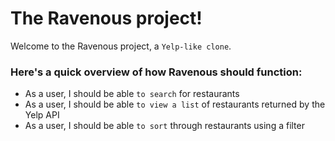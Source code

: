 # The Ravenous project!

Welcome to the Ravenous project, a `Yelp-like clone`.

### Here's a quick overview of how Ravenous should function:

- As a user, I should be able `to search` for restaurants
- As a user, I should be able `to view a list` of restaurants returned by the Yelp API
- As a user, I should be able `to sort` through restaurants using a filter
